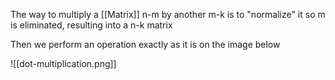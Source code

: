 The way to multiply a [[Matrix]] n-m by another m-k is to "normalize" it so m is eliminated, resulting into a n-k matrix

Then we perform an operation exactly as it is on the image below

![[dot-multiplication.png]]